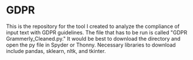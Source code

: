 # GDPR
This is the repository for the tool I created to analyze the compliance of input text with GDPR guidelines.
The file that has to be run is called "GDPR Grammerly_Cleaned.py." It would be best to download the directory and open the py file in Spyder or Thonny.
Necessary libraries to download include pandas, sklearn, nltk, and tkinter.
